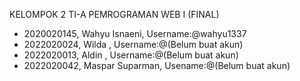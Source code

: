 KELOMPOK 2 TI-A PEMROGRAMAN WEB I (FINAL)

- 2020020145, Wahyu Isnaeni,    Username:@wahyu1337
- 2022020024, Wilda        ,    Username:@(Belum buat akun)
- 2022020013, Aldin        ,    Username:@(Belum buat akun)
- 2022020042, Maspar Suparman,  Usename:@(Belum buat akun)
